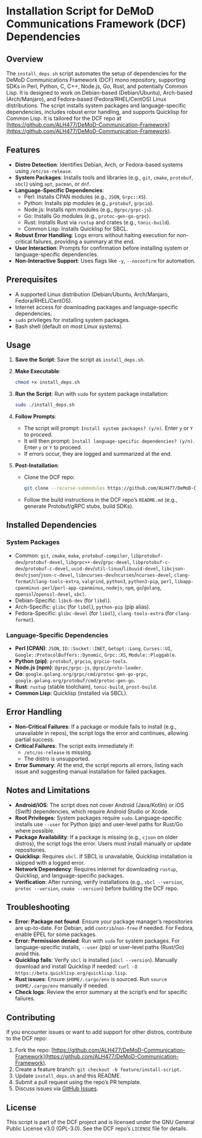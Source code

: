 # Installation Script for DeMoD Communications Framework (DCF) Dependencies

## Overview
The `install_deps.sh` script automates the setup of dependencies for the DeMoD Communications Framework (DCF) mono repository, supporting SDKs in Perl, Python, C, C++, Node.js, Go, Rust, and potentially Common Lisp. It is designed to work on Debian-based (Debian/Ubuntu), Arch-based (Arch/Manjaro), and Fedora-based (Fedora/RHEL/CentOS) Linux distributions. The script installs system packages and language-specific dependencies, includes robust error handling, and supports Quicklisp for Common Lisp. It is tailored for the DCF repo at [https://github.com/ALH477/DeMoD-Communication-Framework](https://github.com/ALH477/DeMoD-Communication-Framework).

## Features
- **Distro Detection**: Identifies Debian, Arch, or Fedora-based systems using `/etc/os-release`.
- **System Packages**: Installs tools and libraries (e.g., `git`, `cmake`, `protobuf`, `sbcl`) using `apt`, `pacman`, or `dnf`.
- **Language-Specific Dependencies**:
  - Perl: Installs CPAN modules (e.g., `JSON`, `Grpc::XS`).
  - Python: Installs pip modules (e.g., `protobuf`, `grpcio`).
  - Node.js: Installs npm modules (e.g., `@grpc/grpc-js`).
  - Go: Installs Go modules (e.g., `protoc-gen-go-grpc`).
  - Rust: Installs Rust via `rustup` and crates (e.g., `tonic-build`).
  - Common Lisp: Installs Quicklisp for SBCL.
- **Robust Error Handling**: Logs errors without halting execution for non-critical failures, providing a summary at the end.
- **User Interaction**: Prompts for confirmation before installing system or language-specific dependencies.
- **Non-Interactive Support**: Uses flags like `-y`, `--noconfirm` for automation.

## Prerequisites
- A supported Linux distribution (Debian/Ubuntu, Arch/Manjaro, Fedora/RHEL/CentOS).
- Internet access for downloading packages and language-specific dependencies.
- `sudo` privileges for installing system packages.
- Bash shell (default on most Linux systems).

## Usage
1. **Save the Script**:
   Save the script as `install_deps.sh`.

2. **Make Executable**:
   ```bash
   chmod +x install_deps.sh
   ```

3. **Run the Script**:
   Run with `sudo` for system package installation:
   ```bash
   sudo ./install_deps.sh
   ```

4. **Follow Prompts**:
   - The script will prompt: `Install system packages? (y/n)`. Enter `y` or `Y` to proceed.
   - It will then prompt: `Install language-specific dependencies? (y/n)`. Enter `y` or `Y` to proceed.
   - If errors occur, they are logged and summarized at the end.

5. **Post-Installation**:
   - Clone the DCF repo:
     ```bash
     git clone --recurse-submodules https://github.com/ALH477/DeMoD-Communication-Framework.git
     ```
   - Follow the build instructions in the DCF repo’s `README.md` (e.g., generate Protobuf/gRPC stubs, build SDKs).

## Installed Dependencies
### System Packages
- Common: `git`, `cmake`, `make`, `protobuf-compiler`, `libprotobuf-dev`/`protobuf-devel`, `libgrpc++-dev`/`grpc-devel`, `libprotobuf-c-dev`/`protobuf-c-devel`, `uuid-dev`/`util-linux`/`libuuid-devel`, `libcjson-dev`/`cjson`/`json-c-devel`, `libncurses-dev`/`ncurses`/`ncurses-devel`, `clang-format`/`clang-tools-extra`, `valgrind`, `python3`, `python3-pip`, `perl`, `libapp-cpanminus-perl`/`perl-app-cpanminus`, `nodejs`, `npm`, `go`/`golang`, `openssl`/`openssl-devel`, `sbcl`.
- Debian-Specific: `libc6-dev` (for `libdl`).
- Arch-Specific: `glibc` (for `libdl`), `python-pip` (pip alias).
- Fedora-Specific: `glibc-devel` (for `libdl`), `clang-tools-extra` (for `clang-format`).

### Language-Specific Dependencies
- **Perl (CPAN)**: `JSON`, `IO::Socket::INET`, `Getopt::Long`, `Curses::UI`, `Google::ProtocolBuffers::Dynamic`, `Grpc::XS`, `Module::Pluggable`.
- **Python (pip)**: `protobuf`, `grpcio`, `grpcio-tools`.
- **Node.js (npm)**: `@grpc/grpc-js`, `@grpc/proto-loader`.
- **Go**: `google.golang.org/grpc/cmd/protoc-gen-go-grpc`, `google.golang.org/protobuf/cmd/protoc-gen-go`.
- **Rust**: `rustup` (stable toolchain), `tonic-build`, `prost-build`.
- **Common Lisp**: Quicklisp (installed via SBCL).

## Error Handling
- **Non-Critical Failures**: If a package or module fails to install (e.g., unavailable in repos), the script logs the error and continues, allowing partial success.
- **Critical Failures**: The script exits immediately if:
  - `/etc/os-release` is missing.
  - The distro is unsupported.
- **Error Summary**: At the end, the script reports all errors, listing each issue and suggesting manual installation for failed packages.

## Notes and Limitations
- **Android/iOS**: The script does not cover Android (Java/Kotlin) or iOS (Swift) dependencies, which require Android Studio or Xcode.
- **Root Privileges**: System packages require `sudo`. Language-specific installs use `--user` for Python (pip) and user-level paths for Rust/Go where possible.
- **Package Availability**: If a package is missing (e.g., `cjson` on older distros), the script logs the error. Users must install manually or update repositories.
- **Quicklisp**: Requires `sbcl`. If SBCL is unavailable, Quicklisp installation is skipped with a logged error.
- **Network Dependency**: Requires internet for downloading `rustup`, Quicklisp, and language-specific packages.
- **Verification**: After running, verify installations (e.g., `sbcl --version`, `protoc --version`, `cmake --version`) before building the DCF repo.

## Troubleshooting
- **Error: Package not found**: Ensure your package manager’s repositories are up-to-date. For Debian, add `contrib`/`non-free` if needed. For Fedora, enable EPEL for some packages.
- **Error: Permission denied**: Run with `sudo` for system packages. For language-specific installs, `--user` (pip) or user-level paths (Rust/Go) avoid this.
- **Quicklisp fails**: Verify `sbcl` is installed (`sbcl --version`). Manually download and install Quicklisp if needed: `curl -O https://beta.quicklisp.org/quicklisp.lisp`.
- **Rust issues**: Ensure `$HOME/.cargo/env` is sourced. Run `source $HOME/.cargo/env` manually if needed.
- **Check logs**: Review the error summary at the script’s end for specific failures.

## Contributing
If you encounter issues or want to add support for other distros, contribute to the DCF repo:
1. Fork the repo: [https://github.com/ALH477/DeMoD-Communication-Framework](https://github.com/ALH477/DeMoD-Communication-Framework).
2. Create a feature branch: `git checkout -b feature/install-script`.
3. Update `install_deps.sh` and this README.
4. Submit a pull request using the repo’s PR template.
5. Discuss issues via [GitHub Issues](https://github.com/ALH477/DeMoD-Communication-Framework/issues).

## License
This script is part of the DCF project and is licensed under the GNU General Public License v3.0 (GPL-3.0). See the DCF repo’s `LICENSE` file for details.